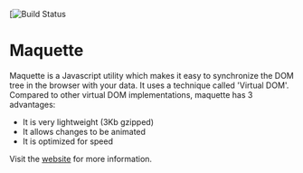 [![Build Status](https://circleci.com/gh/AFASSoftware/maquette.svg?style=shield&circle-token=:circle-token)

Maquette
=========

Maquette is a Javascript utility which makes it easy to synchronize the DOM tree in the browser with your data.
It uses a technique called 'Virtual DOM'.
Compared to other virtual DOM implementations, maquette has 3 advantages:

* It is very lightweight (3Kb gzipped)
* It allows changes to be animated
* It is optimized for speed

Visit the [website](https://maquettejs.org) for more information.
